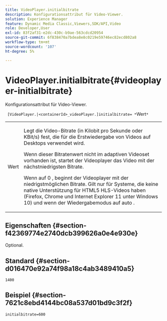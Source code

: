 ```yaml
---
title: VideoPlayer.initialbitrate
description: Konfigurationsattribut für Video-Viewer.
solution: Experience Manager
feature: Dynamic Media Classic,Viewers,SDK/API,Video
role: Developer,User
exl-id: 83f2af31-e2dc-430c-b9ae-563cdcd20954
source-git-commit: 6f838470a7bdea8e8c0219e59746ec82ecd802a8
workflow-type: tm+mt
source-wordcount: '107'
ht-degree: 5%

---
```


# VideoPlayer.initialbitrate{#videoplayer-initialbitrate}

Konfigurationsattribut für Video-Viewer.

` [VideoPlayer.|<containerId>_videoPlayer.]initialbitrate= *`Wert`*`

<table id="table_C616483932C2482CA9794DDD7313FD7C"> 
 <tbody> 
  <tr> 
   <td colname="col1"> <p> <span class="codeph"> Wert </span> </p> </td> 
   <td colname="col2"> <p>Legt die Video-Bitrate (in Kilobit pro Sekunde oder KBit/s) fest, die für die Erstwiedergabe von Videos auf Desktops verwendet wird. </p> <p>Wenn dieser Bitratenwert nicht im adaptiven Videoset vorhanden ist, startet der Videoplayer das Video mit der nächstniedrigsten Bitrate. </p> <p>Wenn auf <span class="codeph"> 0 </span>, beginnt der Videoplayer mit der niedrigstmöglichen Bitrate. Gilt nur für Systeme, die keine native Unterstützung für HTML5 HLS-Videos haben (Firefox, Chrome und Internet Explorer 11 unter Windows 10) und wenn der Wiedergabemodus auf <span class="codeph"> auto </span>. </p> </td> 
  </tr> 
 </tbody> 
</table>

## Eigenschaften {#section-f42369774e2740dcb399626a0e4e930e}

Optional.

## Standard {#section-d016470e92a74f98a18c4ab3489410a5}

`1400`

## Beispiel {#section-7621c8ebd4144bc08a537d01bd9c3f2f}

```
initialbitrate=600
```

